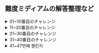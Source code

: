 ## 難度ミディアムの解答整理など

<details>
<summary>01~10番目のチャレンジ</summary>
<div markdown="1-10">

### 2. Get Return Type

> `ReturnType<T>`を内装ジェネリックを使わず具現してみよう。

```ts
// 例
const fn = (v: boolean) => {
    if (v)
      return 1
    else
      return 2
  }
  
  type a = MyReturnType<typeof fn> // should be "1 | 2"
```

```ts
type MyReturnType<T> =  T extends (...args : any[]) => infer R ? R : any;
// 入力されたタイプTが関数であれば関数のリターンタイプが、でないとanyをリターン
// infer Rの応用法として熟知しておくこと
```

<hr />

### 3. Omit

> `Omit<T, K>`を内装ジェネリックを使わず具現してみよう。 
> `T`タイプのすべてのプロパティで`K`を除いてタイプを構成する。

```ts
// 例
interface Todo {
    title: string
    description: string
    completed: boolean
}
  
type TodoPreview = MyOmit<Todo, 'description' | 'title'>
  
const todo: TodoPreview = {
    completed: false,
}
```

```ts
type MyOmit<T, K extends keyof T> = {
    [P in keyof T as P extends K ? never: P ]:T[P];
}
/*
    OmitはPickとExcludeと応用なので
    type MyOmit<T, U extends keyof T> = Pick<T, Exclude<keyof T, U>>;
    として表現できる

    type Pick<T, K extends keyof T> = { [P in K]: T[P] } で
    type Exclude<T, U> = T extends U ? never : T なので
    [P in keyof T as P extends K ? never: P ]:T[P] である。

    Tのキーを持つPをKと比較してマッチすれば無視(never)し、
    そうでない場合はP(Tのキーの略称)をTタイプ内のフィールドで、T[P]を値として設定
    Omitは省略の意味をもつのでTのフィールドの中からKに値するフィールドを省略する
*/
```

<hr />

### 8. Readonly 2

> 二つの要素TとKを持つジェネリック`MyReadonly2<T, K>`を具現してみよう。
> `K`は`T`に属するプロパティで`readonly`、`T`内部の残りの値は`readonly`ではない。

```ts
// 例
interface Todo {
  title: string
  description: string
  completed: boolean
}

const todo: MyReadonly2<Todo, 'title' | 'description'> = {
  title: "Hey",
  description: "foobar",
  completed: false,
}

todo.title = "Hello" // Error: cannot reassign a readonly property
todo.description = "barFoo" // Error: cannot reassign a readonly property
todo.completed = true // OK
```

```ts
// 一回目のトライ
 [P in keyof T as P extends K ? readonly P : P]: T[P] ;
// アプローチは良かったもののreadonlyを直接リターン文には使えない

// 二回目のトライ
type MyReadonly2<T, K = unknown> = {
  readonly [P in keyof T as P extends K ? P : never]: T[P]
} & T
// readonly Pick<T, K>とTの残りを & 演算子で結ぶ
// エラー: Type 'false' does not satisfy the constraint 'true

// 三つ目のトライ 
type MyReadonly2<T, K extends keyof T = keyof T> = {
  // = keyof Tはパタメータが一つだけだった場合の宣言
  [P in keyof T as P extends K ? never : P]: T[P]
  // Excludeでフィルターしたタイプはそのまま維持
} & { 
  readonly [P in K]: T[P] 
  // Pickでフィルターしたタイプ内の属性はreadonlyとして処理
}
```

<hr/>

### 9. Deep Readonly

> 再帰的にサブオブジェクトを持つ一つのオブジェクトを全てreadonly化するジェネリック`DeepReadonly<T>`を具現してみよう。 
> このチャレンジではオブジェクトを扱う方法を学びます。配列、関数、クラスなどは考えなくてもよいでしょう。しかし、自ら多くのケースを想定し、チャレンジしてみましょう。

```ts
// 例
type X = { 
  x: { 
    a: 1
    b: 'hi'
  }
  y: 'hey'
}

type Expected = { 
  readonly x: { 
    readonly a: 1
    readonly b: 'hi'
  }
  readonly y: 'hey' 
}

const todo: DeepReadonly<X> // should be same as `Expected`
```

```ts
type DeepReadonly<T> = {
    readonly [P in keyof T]: keyof T[P] extends undefined ? T[P] : DeepReadonly<T[P]>
} // 再帰を利用し、キーの値ごとに内部に入りreadonly化する(深く入れない場合はundefinedになるので、その場合に再帰から脱出)
```

<hr/>

### 10. Tuple to Union

>  与えられた一つのタプルの値たちをユニオンとしてカバーするジェネリック`TupleToUnion<T>`を具現してみよう。

```ts
// 例
type Arr = ['1', '2', '3']

const a: TupleToUnion<Arr> // expected to be '1' | '2' | '3'
```

```ts
// 一つ目の方法：タプルを展開し、一つずつ取り出す方法(itor式)
type TupleToUnion<T> = T extends unknown[] ? T[number] : never;

// 二つ目の方法：再帰を使った方法
type TupleToUnion<T> = T extends [infer A,...infer B] ? ( A | TupleToUnion<B> ) : never;
```

<hr/>

### 12. Chainable Options

> チェーンナブルオプションは普通Javascriptで使われる。しかし、Typescriptに移す場合はそれを適切にタイプ返還できますか？
> このチャレンジでは二つの関数`option(key, value)`と`get()`を持つオブジェクトやクラスをタイピングするでしょう。
> `option`では与えられたキーと値で現状の構成を拡張でき、`get`を通じて最終結果に接近できます。
> `key`は`string`タイプだけで、`value`はどのタイプでも良いでしょう。

```ts
// 例
declare const config: Chainable

const result = config
  .option('foo', 123)
  .option('name', 'type-challenges')
  .option('bar', { value: 'Hello World' })
  .get()

// expect the type of result to be:
interface Result {
  foo: number
  name: string
  bar: {
    value: string
  }
}
```

```ts
type Chainable<R extends {} = {}> = {
    option<K extends string, V>(key: K, value: V): Chainable<{[P in K]: V} & R>
    // キーであるKはstringだけで、リターンタイプはオブジェクトなので<R extends {}>で定義
    // このジェネリックは再帰してチェイニングするのでリターンタイプとして以前チェーンで生成されたオブジェクトを＆演算子で追加
    get(): R
}
```

<hr/>

### 15. Last of Array

> 与えられた配列`T`の最後の因子を持つジェネリック`Last<T>`を具現してみよう。

```ts
// 例
type arr1 = ['a', 'b', 'c']
type arr2 = [3, 2, 1]

type tail1 = Last<arr1> // expected to be 'c'
type tail2 = Last<arr2> // expected to be 1
```

```ts
// スプレッド構文を使って配列の最後の要素と残りで分け、最後の要素だけリターン
type Last<T extends unknown[]> = T extends [...remains: unknown, last: infer L] ? L : never;
```

<hr />

### 16. Pop

> 与えられた配列`T`から最後の要素を取り除いた配列をリターンするジェネリック`Pop<T>`を具現してみよう。

```ts
// 例
type arr1 = ['a', 'b', 'c', 'd']
type arr2 = [3, 2, 1]

type re1 = Pop<arr1> // expected to be ['a', 'b', 'c']
type re2 = Pop<arr2> // expected to be [3, 2]
```

```ts
// Last of Array問題とは反対に配列を分け、残り(R)をリターン
type Pop<T extends unknown[]> = T extends [...remains: infer R, last: unknown] ? R : never; 
```

<hr />

### 20. Promise.all

> Promiseのような一つのオブジェクトを受け、そのリターン値がPromise状態からリゾルブされた`Promise<T>`のタイプを持つ関数`PromiseAll`のタイプを定義しましょう。

```ts
// 例
const promise1 = Promise.resolve(3);
const promise2 = 42;
const promise3 = new Promise<string>((resolve, reject) => {
  setTimeout(resolve, 100, 'foo');
});

// expected to be `Promise<[number, number, string]>`
const p = Promise.all([promise1, promise2, promise3] as const)
```

```ts
// PromiseAllが持つパラメータvalueはタプル構造の配列なのでreadonlyで処理された[...T]をパラメータとして定義
declare function PromiseAll<T extends unknown[]>(values: readonly [...T]): Promise<{
    [P in keyof T]: T[P] extends Promise<infer R> ? R : T[P]
    // 返還型のPromiseはキーに対しての値(T[P])がもしPromiseならそのPromiseが持つジェネリックのタイプ(infer R)をリターンし、Promiseでない場合はT[P]をリターン
}>
```

<hr />

### 62. Type Lookup

> たまにはユニオン属性でタイプ内部を覗きたい時があります。
> 今回のチャレンジでは`type`のフィールドを持つユニオン`Cat | Dog`内に相応するプロパティを覗いてみましょう。
> 言い直すと、`Dog`タイプを`Lookup<Dog | Cat, 'dog'>`で、`Cat`タイプを`Lookup<Dog | Cat, 'cat'>`で取得してみましょう。

```ts
// 例
interface Cat {
    type: 'cat'
    breeds: 'Abyssinian' | 'Shorthair' | 'Curl' | 'Bengal'
  }
  
  interface Dog {
    type: 'dog'
    breeds: 'Hound' | 'Brittany' | 'Bulldog' | 'Boxer'
    color: 'brown' | 'white' | 'black'
  }
  
  type MyDogType = LookUp<Cat | Dog, 'dog'> // expected to be `Dog`
```

```ts
// Uの内部からデストラクチャリング文法をつかって`type`というキーを持つプロパティだけ持ってきます
// そこでU['type']でフィルター
// U extends { type: 'cat' }かU extends { type: 'dog' }でU(DogかCat)タイプをリターン
type LookUp<U extends { type: string }, T extends U['type']> = U extends { type: T } ? U : never;
```

<hr />

</div>
</details>

<details>
<summary>11~20番目のチャレンジ</summary>
<div markdown="11-20">

### 106. Trim Left

> 与えられた文字列タイプを受け、左側の空欄を消す`TrimLeft<T>`を具現してみよう。

```ts
// 例
type trimed = TrimLeft<'  Hello World  '> // expected to be 'Hello World  '
```

```ts
// 一つ目の方法
type TrimLeft<S extends string> = 
  S extends `${infer First}${infer Rest}` 
  // Sを頭文字と残りで分ける
    ? First extends ' '| '\n' | '\t' 
    // もし頭文字が' '(空欄)、'\n'(改行)、'\t'(タブ)なら
      ? TrimLeft<Rest> : S // 残りの文字をTrimLeftのパラメータとして使って再帰
    : never // 頭文字が空欄、改行、タブではない場合無視

// もっと便利な二つ目の方法
type TrimLeft<S extends string> =  S extends `${' ' | '\n' | '\t'}${infer R}` ? TrimLeft<R> : S
// 最初からFirstの代わりに空欄と改行、タブを探して当て、残りで再帰
```

- **Typescriptの文法内で文字列を扱う方法は使えそうなので(有効性の検証や正規表現など)覚えておこう**

<hr/>

### 108. Trim

> 文字列の左右をなくすジェネリック`Trim<T>`を具現してみよう。

```ts
// 例
type trimed = Trim<'  Hello World  '> // expected to be 'Hello World'
```

```ts
// タイプ正義なしで使用すると長くなってコードが分かりにくいのでLeftとRightを別々に定義し
type TrimLeft<S extends string> = S extends `${' ' | '\n' | '\t'}${infer R}` ? TrimLeft<R> : S;
type TrimRight<S extends string> = S extends  `${infer L}${' ' | '\n' | '\t'}` ? TrimRight<L> : S;
// TrimRightのパラメータとしてTrimLeft<S>のタイプ推論値を使う
type Trim<S extends string> = TrimRight<TrimLeft<S>>;
```

<hr />

### 110. Capitalize

> 残りの文字はそのままで、頭文字だけ大文字になるジェネリック`Capitalize<T>`を具現してみよう。

```ts
// 例
type capitalized = Capitalize<'hello world'> // expected to be 'Hello world'
```

```ts
type Capitalize<S extends string> = S extends `${infer First}${infer Remains}` ? `${Uppercase<First>}${Remains}` : S;
// Typescriptの内装ジェネリック`Uppercase<S>`を使うと残りは前に習った文字の分解式
```

<hr/>

### 116. Replace

> 与えられた文字列`S`内にある`From`文字列を`To`文字列に変えるジェネリック`Replace<S, From, To>`を具現してみよう。

```ts
// 例
type replaced = Replace<'types are fun!', 'fun', 'awesome'> // expected to be 'types are awesome!'
```

```ts
type Replace<S extends string, From extends string, To extends string> 
    = '' extends From // 文字列になんもない場合の例外処理分
        ? S 
        : S extends `${infer Front}${From}${infer Last}` 
        // 文字列の中に`From`があれば`From`を中心として文字列を分ける
            ? `${Front}${To}${Last}` // `From`文字列の部分に`To`文字列を代入してリターン
            : S;
```

- 例外処理はいつも大事。

<hr/>

### 119. ReplaceAll 

> 与えられた文字列`S`の中にある全ての`From`文字列を`To`文字列に変えるジェネリック`ReplaceAll<S, From, To>`を具現してみよう。

```ts
// 例
type replaced = ReplaceAll<'t y p e s', ' ', ''> // expected to be 'types'
```

```ts
type ReplaceAll<S extends string, From extends string, To extends string> 
= From extends '' // 例外処理文
    ? S 
    : S extends `${infer Front}${From}${infer Last}` // ここまで前の問題と同じ方法
        ? `${Front}${To}${ReplaceAll<Last, From, To>}` 
        // 当たりの文字列は前から変えていくので変えた後の残りの文字列をReplaceAllのパラメータとして使う
        : S;
```

<hr />

### 191. Append Argument

> 関数Fnを最初のパラメータに、Aを二番目のパラメータとして使用し、もともと関数であるFnのパラメータにAが加われたオーバーロード関数を生成するジェネリック`AppendArgument<Fn, A>`を具現してみよう。

```ts
// 例
type Fn = (a: number, b: string) => number

type Result = AppendArgument<Fn, boolean> 
// expected be (a: number, b: string, x: boolean) => number
```

```ts
type AppendArgument<Fn, A> 
    = Fn extends (...arg:[...infer Args]) => infer R // 関数のパラメータを配列化してConcatみたいにAを追加
        ? (...arg:[...Args, A]) => R // 与えられた関数のリターンタイプは同じである
        : never
```

<hr />

### 296. Permutation 

> ユニオンで受けたタイプを順列で返還するジェネリック`Permutation<U>`を具現してみよう。

```ts
// 例
type perm = Permutation<'A' | 'B' | 'C'>; // ['A', 'B', 'C'] | ['A', 'C', 'B'] | ['B', 'A', 'C'] | ['B', 'C', 'A'] | ['C', 'A', 'B'] | ['C', 'B', 'A']
```

```ts
type Permutation<T, U = T> 
    = [U] extends [never] // 二番目のパラメータがない場合空の配列をリターン
        ? [] 
        : T extends never // `もう巡回できない場合`とはExcludeで配列に何も存在しない時
            ? [] 
            : [T, ...Permutation<Exclude<U, T>>] // Tを配列に位置させてTとUを除いた残りで再帰
```

- 順列アルゴリズムに関する内容は[このページ](https://minusi.tistory.com/entry/%EC%88%9C%EC%97%B4-%EC%95%8C%EA%B3%A0%EB%A6%AC%EC%A6%98-Permutation-Algorithm)を参照しました。(韓国語ページ)

<hr/>

### 298. Length of String

> 文字列の長さを計算するジェネリック`LengthOfString<S>`を具現してみよう。

```ts
// 例文なし
```

```ts
type SplitString<S> 
  = S extends `${infer First}${infer Remains}` 
    ? [First, ...SplitString<Remains>] // 再帰を使って文字列を一文字ずつ分けて配列化
    : [];
type LengthOfString<S extends string> = SplitString<S>['length']; //　タプルに定義し、タプル内部のlength値を参照
```

<hr/>

### 459. Flatten 

> 配列の中の全ての要素の深さ(Depth)が同じになるジェネリック`Flatten<A>`を具現してみよう。

```ts
// 例
type flatten = Flatten<[1, 2, [3, 4], [[[5]]]]> // [1, 2, 3, 4, 5]
```

```ts
type Flatten<T>  
    = T extends unknown[] 
        ? T extends [infer A, ...infer R] 
            ? [...Flatten<A>, ...Flatten<R>] // 再帰と再帰した結果をスプレッド構文で分ける(Divide)
            : [] 
        : [T]; // 再帰ができない場合は配列にただ一つだけ残っている場合なのでそのままリターン(and Conquer)
```

<hr/>

### 527. Append to object

> インターフェースに新しいフィールドを追加するジェネリックを具現してみよう。このジェネリックは三つのパラメータを持ちます。リターン値は必ず新しいフィールドを持つオブジェクトです。

```ts
// 例
type Test = { id: '1' }
type Result = AppendToObject<Test, 'value', 4> // expected to be { id: '1', value: 4 }
```

```ts
type merge<T> = {
    [P in keyof T]: T[P]
}
type AppendToObject<T, U extends string, V> = merge<{ [key in U]:V } & T>
// Uで与えられたキーでVの値を持つタイプを生成し、元のタイプTを＆演算子で結び、mergeジェネリックで一つのタイプにまとめる
```

<hr/>

</div>
</details>

<details>
<summary>21~30番目のチャレンジ</summary>
<div markdown="21-30">

### 529. Absolute

> 文字列か大きい整数、整数を受け、文字列の絶対値を出力するジェネリック`Absolute`を具現してみよう。

```ts
// 例
type Test = -100;
type Result = Absolute<Test>; // expected to be "100"
```

```ts
type Absolute<T extends number | string | bigint> = `${T}` extends `-${infer S}` ? `${S}` : `${T}`;
// バッククォートを使って文字列に
```

<hr/>

### 531. String to Union

> ジェネリック`StringToUnion<S>`を具現してみよう。パラメータで文字列をもらいます。出力は必ず入力した文字列のスペルです。

```ts
// 例
type Test = '123';
type Result = StringToUnion<Test>; // expected to be "1" | "2" | "3"
```

```ts
type StringToUnion<T extends string> 
    = T extends `${infer First}${infer Remains}` 
        ? First | StringToUnion<Remains> // 文字列を分けて再帰しながらスペル一つ一つをユニオンに追加する
        : never
```

<hr />

### 599. Merge

> 二つのタイプを一つのタイプにしましょう。二番目に与えられたタイプのキーは一番目のタイプを上書きできます。

```ts
// 一つ目の方法
type CreateMergedType<T> = {
    [P in keyof T]: T[P]
}
type Merge<F, S> = CreateMergedType<{
    [P in keyof F as P extends keyof S ? never : P]: F[P]
    // S内のキーの中でF内のキーと同じキーは返還しない
} & S>

// 二つ目の方法
type Merge<F, S> = {
    [P in keyof (F & S)] : P extends keyof S // FとSのキーを全部回りながらSにあるキーか検証
    ? S[P] // Sのフィールドを最初に入れて
    : P extends keyof F 
        ? F[P] // そのあとでFのフィールドを入れる事で共通する部分はoverrideしないようにする
        : never 
};
```

<hr />

### 610. CamelCase

> KebabCaseで表現した文字列をCamelCaseに変えるジェネリック`CamelCase<S>`を具現してみよう。文字列は`-`で分けているかもしれないし、もし`-`で分けられている場合はこの文字を消して、その次に特殊文字でないアルファベットが来たら大文字に変えましょう。

```ts
// 例
type result = CamelCase<for-bar-baz> // expected 'forBarBaz'
```

```ts
// 一回目のトライ: テスト`Expect<Equal<CamelCase<'foo--bar----baz'>, 'foo-Bar---Baz'>>`でエラー
type Failed_CamelCase<S> 
    = S extends `${infer Front}-${infer Target}${infer Remains}` // '-'文字の前の部分、'-', '-'の次の文字(Target)、残りで分ける
        ? Target extends Uppercase<Target> // ターゲット文字が大文字なら
            ? `${Front}-${Target}${CamelCase<Remains>}` // ターゲットをそのままにして残りで再帰
            : `${Front}${Uppercase<Target>}${CamelCase<Remains>}` // 大文字でないと`-`を消してUppercaseでターゲットを大文字化する
        : S;

// 二回目のトライ: Capitalizeを使用して解決
type CamelCase<S>
    = S extends `${infer Front}${infer Remains}` // 二つに分けて
        ? Front extends '-' // Frontが'-'なら
            ? Remains extends Capitalize<Remains> // 残りがCapitalizeされた文字列か検証
                ? `${Front}${CamelCase<Remains>}` // Trueなら'-'を消さずに残りの文字列で再帰
                : CamelCase<Capitalize<Remains>> // Falseなら'-'を消し、残りで再帰
            : `${Front}${CamelCase<Remains>}` // Capitalizeされなかったら'-'を消して残りの文字列で再帰
        : S
```

<hr />

### 612. KebabCase

> 与えられた文字列をKebabCaseに変えるジェネリック`KebabCase<S>`を具現してみよう。

```ts
// 例
type result = KebabCase<FooBarBaz> // expected 'for-bar-baz'
```

```ts
type KebabCase<S, T extends string = ''> 
    = S extends `${infer First}${infer Remains}` // 与えられた文字列を二つに分ける
        ? First extends Lowercase<First> // 最前の文字が小文字だったら
            ? `${First}${KebabCase<Remains, '-'>}` // そのまま置いといて残りと前につける'-'文字をパラメータで再帰
            : `${T}${Lowercase<First>}${KebabCase<Remains, '-'>}` 
            // Firstが大文字なら小文字に変えて前に'-'を付ける
        : S
```

<hr />

### 645. Diff

> `O`と`O1`の差集合オブジェクトを返還するジェネリック`Diff<O, O1>`を具現してみよう。

```ts
// 例文なし
```

```ts
// PickとExcludeを使う方法
type Diff<O, O1> = Pick<O1 & O, Exclude<keyof O1, keyof O>>

// 上の文はOmitで略せる
type Diff<O, O1> = Omit<O & O1, keyof (O | O1) >
```

<hr />

### 949. AnyOf

> Pythonの関数`any`をタイプシステムで具現してみよう。パラメータで配列を受け、配列の中に一つでも`true`値があれば`true`をリターンします。空の配列が与えられると`false`をリターンします。

```ts
// 例
type Sample1 = AnyOf<[1, "", false, [], {}]>; // expected to be true.
type Sample2 = AnyOf<[0, "", false, [], {}]>; // expected to be false.
```

```ts
type AnyOf<T extends readonly any[]> 
    = T[number] extends infer Args | {} // タプルTの中の要素をオブジェクトとパラメータで分ける
        ? Exclude<Args, 0 | '' | [] | false> extends never // 要素の中に0、''、[]、falseは無視(never)
            ? false 
            : true
        : false
```

- 参照: Pythonのany関数

```python
def any(iterable): # itarableをパラメータとして受けるany関数
    for element in iterable: # itarableのオブジェクトを回りながら
        if element: # elementがtrueならTrueをリターン
            return True
    return False # PythonのFalsyはFalse、None、0、0.0、0L、Oj、""、[]、()、{}がある
```


<hr />

### 1042. IsNever

> `T`タイプを受けるジェネリック`IsNever<T>`を具現してみよう。タイプが`never`なら`true`を、違う場合は`false`を出力しよう。

```ts
// 例
type A = IsNever<never>  // expected to be true
type B = IsNever<undefined> // expected to be false
type C = IsNever<null> // expected to be false
type D = IsNever<[]> // expected to be false
type E = IsNever<number> // expected to be false
```

```ts
// type IsNever<T> = T extends never ? true : false; で書いたら全部neverに処理されるので[]処理
type IsNever<T> = [T] extends [never] ? true : false; 
```

<hr />

### 1097. IsUnion 

> ユニオンのタイプ`T`を受け、`true`を出力するジェネリック`IsUnion<T>`を具現してみよう。

```ts
// 例
type case1 = IsUnion<string>  // false
type case2 = IsUnion<string|number>  // true
type case3 = IsUnion<[string|number]>  // false
```

```ts
// type IsUnion<T> = T extends infer L | infer R ? true : false;
type IsUnion<T, K = T> // ユニオンを比較するためにパラメータとして二つ使う
    = T extends K 
        ? [K] extends [T] // 逆も一緒の場合は一つだけなので
            ? false // falseをリターン
            : true // 逆が違うとユニオン
        : never;
```

<hr />

### 1130. ReplaceKeys

> 三つのパラメータを受けてユニオンタイプ内のキーを変えるジェネリック`ReplaceKeys<U, T, Y>`を具現してみよう。
> もしタイプに`Y`に設定しようとするキーがない場合はスルーしましょう。

```ts
// 例
type NodeA = {
  type: 'A'
  name: string
  flag: number
}

type NodeB = {
  type: 'B'
  id: number
  flag: number
}

type NodeC = {
  type: 'C'
  name: string
  flag: number
}


type Nodes = NodeA | NodeB | NodeC

type ReplacedNodes = ReplaceKeys<Nodes, 'name' | 'flag', {name: number, flag: string}> 
// {type: 'A', name: number, flag: string} | {type: 'B', id: number, flag: string} | {type: 'C', name: number, flag: string} 
// would replace name from string to number, replace flag from number to string.

type ReplacedNotExistKeys = ReplaceKeys<Nodes, 'name', {aa: number}> 
// {type: 'A', name: never, flag: number} | NodeB | {type: 'C', name: never, flag: number} 
// would replace name to never
```

```ts
type ReplaceKeys<U, T, Y> = {
    [P in keyof U] : P extends T // UのキーがTに存在するのであれば
        ? P extends keyof Y  // またYのキーがP(Uのキー)にあれば
            ? Y[P] // Y[P]でキーを設定
            : never // でないと無視(never)
        : U[P]; // Yのキーがない場合はそのままUのキーで設定
}
```

<hr />

</div>
</details>

<details>
<summary>31~40番目のチャレンジ</summary>
<div markdown="31-40">

### 1367. Remove Index Signature

> オブジェクトタイプから数字や文字列のキーでアプローチできるインデックスシグネチャー(index signature)を削除するジェネリック`RemoveIndexSignature<T>`を具現してみよう。

```ts
// 例
type Foo = {
  [key: string]: any;
  foo(): void;
}

type A = RemoveIndexSignature<Foo>  // expected { foo(): void }
```

```ts
// 一回目のトライ: Pがstringかnumberならneverを返還するようにしたが失敗
// type RemoveIndexSignature<T> = {
//     [P in keyof T] : P extends [string | number] ? never : T[P];
// }
type RemoveIndexSignature<T> = {
    [P in keyof T as string extends P ? never : number extends P ? never : P]: T[P];
    // タイプを構成する三項演算子ではユニオンタイプでextendsキーワードを使用できない
}
```

- インデックスシグネチャーに関する内容は[このページ](https://heropy.blog/2020/01/27/typescript/)と[このページ](https://radlohead.gitbook.io/typescript-deep-dive/type-system/index-signatures)で参照しました。（どちらも韓国語ページ）

<hr />

### 1978. Percentage Parser

> ジェネリック`Percentage Parser<T>`を具現してみよう。正規表現式`/^(\+|\-)?(\d*)?(\%)?$/`により`T`を三つのパートに分けましょう。ストラクチャーは必ず[ `plus or miuns`, `number`, `unit` ]になります。該当しない場合は空の文字列に残しましょう。

```ts
// 例
type PString1 = ''
type PString2 = '+85%'
type PString3 = '-85%'
type PString4 = '85%'
type PString5 = '85'

type R1 = PercentageParser<PString1>  // expected ['', '', '']
type R2 = PercentageParser<PString2>  // expected ["+", "85", "%"]
type R3 = PercentageParser<PString3>  // expected ["-", "85", "%"]
type R4 = PercentageParser<PString4>  // expected ["", "85", "%"]
type R5 = PercentageParser<PString5>  // expected ["", "85", ""]
```

```ts
type Sign = '+' | '-';
type Unit = '%'

type PercentageParser<A extends string> 
    = A extends `${Sign}${infer Remains}` // 与えられた文字列Aの中にSignがあるかから確認
        ? A extends `${infer Sign}${infer Nums}${Unit}` // Remains内に'%'文字を確認
            ? [Sign, Nums, Unit] // あるとしたら三つのパートに分ける
            : A extends `${infer Sign}${infer Nums}` // 無ければRemainsは全部数字なので
                ? [Sign, Nums, ''] // Unitを空の文字にしてリターン
                : A extends `${Sign}` // Signだけなら
                    ? [Sign, '', ''] // Signだけの配列を
                    : ['', '', ''] // 空の文字だと配列に''を三つ入れてリターン
        : A extends `${infer Nums}${Unit}` // SignはないけどUnitはある文字列の場合をここで処理
            ? ['', Nums, Unit] 
            : ['', A, ''];
```

<hr />

### 2070. Drop Char

> 文字列で与えられた文字を消すジェネリック`DropChar<S, C>`を具現してみよう。

```ts
// 例
type Butterfly = DropChar<' b u t t e r f l y ! ', ' '> // 'butterfly!'
```

```ts
type DropChar<S, C extends string> 
    = S extends `${infer Front}${C}${infer Remains}`
        ? DropChar<`${Front}${Remains}`, C>
        : S
```

<hr />

### 2257. MinusOne (未解決)

> (必ず陽の数字な)数字がタイプで与えられた時、１を引くジェネリック`MinusOne<N>`を具現してみよう。

```ts
// 例
type Zero = MinusOne<1> // 0
type FiftyFour = MinusOne<55> // 54
```

```ts
//　未解決問題
```

<hr />

### 2595. PickByType

> `T`から`U`のタイプだけ持つタイプを構成するジェネリック`PickByType<T, U>`を具現してみよう。

```ts
// 例
type OnlyBoolean = PickByType<{
  name: string
  count: number
  isReadonly: boolean
  isEnable: boolean
}, boolean> // { isReadonly: boolean; isEnable: boolean; }
```

```ts
type PickByType<T, U> = {
    [P in keyof T as T[P] extends U ? P : never]: T[P];
}
```

<hr />

### 2688. StartsWith

> 与えられた文字列`T`が正確に`U`で始まるか検証するジェネリック`StartsWith<T, U>`を具現してみよう。

```ts
// 例
type a = StartsWith<'abc', 'ac'> // expected to be false
type b = StartsWith<'abc', 'ab'> // expected to be true
type c = StartsWith<'abc', 'abcd'> // expected to be false
```

```ts
type StartsWith<T extends string, U extends string> = T extends `${U}${infer remains}` ? true : false;
```

### 2693. EndsWith

> 与えられた文字列`T`が正確に`U`で終わるか検証するジェネリック`EndsWith<T, U>`を具現してみよう。

```ts
// 例文なし
```

```ts
type EndsWith<T extends string, U extends string> = T extends `${infer Front}${U}` ? true : false;
```

### 2757. PartialByKeys 

> パラメータで二つのタイプ`T`と`K`を受けるジェネリック`PartialByKeys<T, K>`を具現してみよう。`K`はタイプ`T`内の要素で必ずオプショナルで設定されます。`K`が与えられなかった場合はジェネリック`Partial<T>`のように全てのフィールドがオプショナルで設定されます。

```ts
// 例
interface User {
  name: string
  age: number
  address: string
}

type UserPartialName = PartialByKeys<User, 'name'> // { name?:string; age:number; address:string }
```

```ts
// type result = PartialByKeys<User, 'name'>
// type result = {
//     name?: string;
// } & {
//     age: number;
//     address: string;
// }
// そのままだとタイプ推論がこのような形になるので一つのタイプにくくる必要がある

// 一つにくくるためのジェネリック
type CombineTypes<T> = {
    [P in keyof T] : T[P]
}

type PartialByKeys<T, K = keyof T> = CombineTypes<{ // Kが与えられない場合はTを入れてＴを全部オプショナルで設定
    [P in keyof T as P extends K ? P : never]?: T[P] // Kと同じフィールドをオプショナルで設定
} & {
    [P in keyof T as P extends K ? never: P] : T[P] // Kと違うフィールドはそのままに
}>
```

<hr />

### 2759. RequiredByKeys 

> パラメータで二つのタイプ`T`と`K`を受けるジェネリック`RequiredByKeys<T, K>`を具現してみよう。`K`はタイプ`T`の中の要素で必ずRequiredに設定されます。`K`が与えられなかった場合ジェネリック`Require<T>`のように全てのフィールドが必ず必要なフィールドに設定されます。

```ts
// 예시
interface User {
  name?: string
  age?: number
  address?: string
}

type UserPartialName = RequiredByKeys<User, 'name'> // { name: string; age?: number; address?: string }
```

```ts
type CombineType<T> = {
    [P in keyof T] : T[P]
}

type RequiredByKeys<T, K = keyof T> = CombineType<{
    [P in keyof T as P extends K ? P : never] -?: T[P] // オプショナルタイプを外すときは-?キーワードを使う
} & {
    [P in keyof T as P extends K ? never: P] : T[P]
}>
```

<hr />

### 2793. Mutable

> 全てのフィールドが修正できるオブジェクトにするジェネリック`Mutable<T>`を具現してみよう。

```ts
// 例
interface Todo {
  readonly title: string
  readonly description: string
  readonly completed: boolean
}

type MutableTodo = Mutable<T> // { title: string; description: string; completed: boolean; }
```

```ts
type Mutable<T> = {
    -readonly [P in keyof T]: T[P] //  readonlyを取り消す時は-readonlyキーワードを使う
}
```

</div>
</details>

<details>
<summary>41~47번째 챌린지</summary>
<div markdown="41-47">

### 2852. OmitByType

> 타입 `T`에서 `U` 타입이 아닌 필드로만 구성하는 제네릭 `OmitByType<T, U>`를 구현하세요.

```ts
// 예시
type OmitBoolean = OmitByType<{
  name: string
  count: number
  isReadonly: boolean
  isEnable: boolean
}, boolean> // { name: string; count: number }
```

```ts
type OmitByType<T, U> = {
    [P in keyof T as T[P] extends U ? never : P] : T[P]
} // Omit<T, U>에서 T[P]를 사용하는 것만 다름
```
<hr />

### 2946. ObjectEntries

> 타입 시스템에서 `Object.entries`를 구현하세요.

```ts
// 예시
interface Model {
  name: string;
  age: number;
  locations: string[] | null;
}
type modelEntries = ObjectEntries<Model> // ['name', string] | ['age', number] | ['locations', string[] | null];

```

```ts
// 첫 번째 시도
type ObjectEntries<T> = {
    [P in keyof T]: [P, T[P]]
}
// type result = ObjectEntries<Model>
// type result = { 
//     name: ["name", string];
//     age: ["age", number];
//     locations: ["locations", string[]]; => null은 표시되지 않음
// } => { 키: ["키", 값] }으로 표현됨

// 두 번째 시도
type ObjectEntries<T> = {
    [P in keyof T]: [P, T[P]]
}[keyof T] // T의 키 값으로 순회하며 객체 내 배열(["키", 값])을 꺼냄
// type result = ObjectEntries<Model>
// type result = ["name", string] | ["age", number] | ["locations", string[]]
// 키 "location"의 값으로 string[] 만 출력됨

// 세 번째 시도
type ObjectEntries<T> = {
    -readonly [P in keyof T] -? // 타입 T의 필드값을 전부 Mutable하며 Required한 값으로 변경
    : [P, T[P] extends (infer R | undefined) ? R : never ]  // undefined 값 체크
}[keyof T] 
type result = ObjectEntries<Model>
// null이 표시가 되지 않는 것은 개발 환경 문제 (PlayGround에서는 null이 인식되었음)
```

<hr/>

### 3062. Shift

> 타입 시스템에서 `Array.shift`를 구현하세요.

```ts
// 예시
type Result = Shift<[3, 2, 1]> // [2, 1]
```

```ts
type Shift<T> = T extends [infer First, ...infer Remains] ? Remains : never;
```

<hr/>

### 3188. Tuple to Nested Object 

> 문자열의 타입만 갖는 튜플 `T`와 타입 `U`가 주어졌을때 재귀적으로 객체를 생성하는 제네릭 `TupleToNestedObject<T, U>`를 구현하세요.

```ts
// 예시
type a = TupleToNestedObject<['a'], string> // {a: string}
type b = TupleToNestedObject<['a', 'b'], number> // {a: {b: number}}
type c = TupleToNestedObject<[], boolean> // boolean. if the tuple is empty, just return the U type
```

```ts
type TupleToNestedObject<T, U> 
    = T extends [infer First, ...infer Remains] 
        ? First extends string
            ? { [P in First]:TupleToNestedObject<Remains, U> }
            : never
        : U
// 재귀적으로 배열을 쪼개는 것 까지는 구현했으나 
// 그 이후에 First값이 string인지(key값으로 설정할 배열 내 요소)를 구분하여야 했음
```

<hr/>

### 3192. Reverse

> 타입 시스템에서 `Array.reverse`를 구현하세요.

```ts
// 예시
type a = Reverse<['a', 'b']> // ['b', 'a']
type b = Reverse<['a', 'b', 'c']> // ['c', 'b', 'a']
```

```ts
// 첫 번째 방법: 배열을 세 부분으로 나누는 법
type Reverse<T> 
    = T extends [infer Front, ...infer Remains, infer Last] 
        ? Remains extends [] 
            ? [Last, Front]
            : [Last, ...Reverse<Remains>, Front] 
        : T;

// 두 번째 방법: 배열을 두 부분으로 나누는 법
type Reverse<T> = T extends [infer First, ...infer Remains] 
                    ? [...Reverse<Remains>, First]
                    : [];
```

<hr />

### 3196. Flip Arguments

> 로대쉬의 `_.flip`을 타입 시스템에서 구현하세요. `FlipArguments<T>` 제네릭은 매개변수의 타입이 반대로 된 새 함수를 반환합니다.

```ts
// 예시
type Flipped = FlipArguments<(arg0: string, arg1: number, arg2: boolean) => void> 
// (arg0: boolean, arg1: number, arg2: string) => void
```

```ts
type FlipArguments<T> 
    = T extends (...args: infer P) => infer R 
        ? P extends []
            ? () => R
            : (...args: Reverse<P>) => R 
            // Spread Operation으로 매개변수를 배열로 만들면 이 배열 내 요소들만 뒤집어주면 된다
        : never;

type Reverse<Args> 
  = Args extends [infer First, ...infer Remains] 
    ? [...Reverse<Remains>, First] 
    : []
```

<hr />

### 3243. FlattenDepth

> 주어진 숫자만큼 재귀적으로 배열을 평평하게 만드는 제네릭 `FlattenDepth<T>`를 구현하세요.

```ts
// 예시
type a = FlattenDepth<[1, 2, [3, 4], [[[5]]]], 2> // [1, 2, 3, 4, [5]]. flattern 2 times
type b = FlattenDepth<[1, 2, [3, 4], [[[5]]]]> // [1, 2, 3, 4, [[5]]]. Depth defaults to be 1
```

```ts
// type FlattenDepth<T, U extends number = 1> 
//     = T extends [infer First, ...infer Remains]
//         ? First extends unknown[]
//             ? [First, ...FlattenDepth<Remains, U>] 
//             // Type instantiation is excessively deep and possibly infinite.
//             // 무한루프에 빠져버림
//             : [...FlattenDepth<First, U>, ...FlattenDepth<Remains, U>]
//         : [First, ...FlattenDepth<Remains, U>]

type FlattenDepth<T, K extends number = 1, U extends unknown[] = []> // 무한 루프를 회피하기 위해 빈 배열을 받아 이 배열의 길이를 이용
    = T extends [infer First, ...infer Remains] // 두 부분으로 나누고
        ? First extends unknown[] // 만약 First가 배열이고
            ? U['length'] extends K // 그리고 배열 U의 길이가 K와 같다면 (처음엔 길이가 0이다)
                ? [First, ...FlattenDepth<Remains, K, U>] // 한 번의 flatten 과정이 있었으므로 배열의 나머지 부분으로 재귀
                : [...FlattenDepth<First, K, [0, ...U]>, ...FlattenDepth<Remains, K, U>] 
                // U의 길이가 K와 다르다면 U에 임의로 0을 추가하여 길이를 늘림 (무한루프 탈출을 위함)
            : [First, ...FlattenDepth<Remains, K, U>] // First가 배열이 아니라면 나머지 요소에 배열이 있을 수도 있으니 나머지 요소로 재귀
        : T; // First가 배열이 아니라면 T를 그대로 반환

type result = FlattenDepth<[1, 2, [3, 4], [[[5]]]], 2>;
// [[[5]]]와 같이 배열 내에 하나의 요소만 갖는 2중 이상의 배열을 가진다면 ...FlattenDepth<Remains, K, U>는 실행되지 않을 수도 있다
```

</div>
</details>